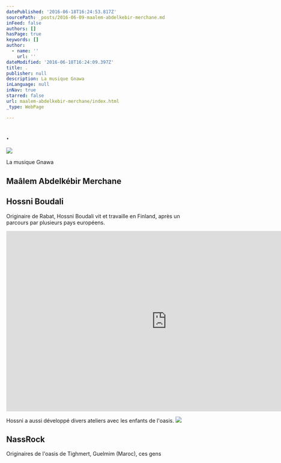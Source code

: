 ```yaml
---
datePublished: '2016-06-18T16:24:53.817Z'
sourcePath: _posts/2016-06-09-maalem-abdelkebir-merchane.md
inFeed: false
authors: []
hasPage: true
keywords: []
author:
  - name: ''
    url: ''
dateModified: '2016-06-18T16:24:09.397Z'
title: .
publisher: null
description: La musique Gnawa
inLanguage: null
inNav: true
starred: false
url: maalem-abdelkebir-merchane/index.html
_type: WebPage

---
```

## .
![](https://the-grid-user-content.s3-us-west-2.amazonaws.com/b31162bc-fa8b-4bb0-b956-21513328a776.jpg)

La musique Gnawa

## Maâlem Abdelkébir Merchane

## Hossni Boudali

Originaire de Rabat, Hossni Boudali vit et travaille en Finland, après un parcours par plusieurs pays européens.

<iframe src="https://cdn.embedly.com/widgets/media.html?src=https%3A%2F%2Fwww.youtube.com%2Fembed%2Fj9IggH5wQcc%3Ffeature%3Doembed&amp;url=http%3A%2F%2Fwww.youtube.com%2Fwatch%3Fv%3Dj9IggH5wQcc&amp;image=https%3A%2F%2Fi.ytimg.com%2Fvi%2Fj9IggH5wQcc%2Fhqdefault.jpg&amp;key=b7d04c9b404c499eba89ee7072e1c4f7&amp;type=text%2Fhtml&amp;schema=youtube" width="854" height="480" scrolling="no" frameborder="0" allowfullscreen="" style=""></iframe>

Hossni a aussi développé divers ateliers avec les enfants de l'oasis.
![](https://the-grid-user-content.s3-us-west-2.amazonaws.com/67dcaff8-3d93-4296-855b-4e3e82e58456.jpg)

## NassRock

Originaires de l'oasis de Tighmert, Guelmim (Maroc), ces gens